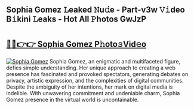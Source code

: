 ## Sophia Gomez 𝙻eaked 𝙽u𝚍e - Part-v3w 𝚅𝚒deo B𝚒kini 𝙻eaks - Hot All 𝙿hotos GwJzP

# <h2><a href="http://ld268f.urlbe.top/?page=Sophia+Gomez">🔗🔗👉👉 Sophia Gomez P𝚑oto𝚜Vid𝚎o</a></h2>

[![Sophia Gomez](https://i.imgur.com/eBuTRDB.gif)](http://ld268f.urlbe.top/?page=Sophia+Gomez)
Sophia Gomez, an enigmatic and multifaceted figure, defies simple understanding. Her unique approach to creating a web presence has fascinated and provoked spectators, generating debates on privacy, artistic expression, and the complexities of digital communities. Despite the ambiguity of her intentions, her mark on digital media is indelible. With unwavering commitment and undeniable charm, Sophia Gomez presence in the virtual world is uncontainable.
